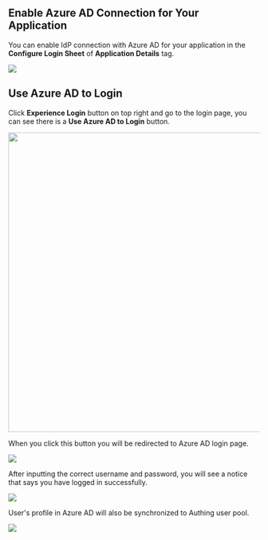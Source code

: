 <IntegrationDetailCard title="Use Azure AD to Login">

## Enable Azure AD Connection for Your Application

You can enable IdP connection with Azure AD for your application in the **Configure Login Sheet** of **Application Details** tag.

<!-- ![](https://cdn.authing.cn/blog/20201105150144.png) -->
![](~@imagesEnUs/connections/azureAd/azureAd_3.png)


## Use Azure AD to Login

Click **Experience Login** button on top right and go to the login page, you can see there is a **Use Azure AD to Login** button.

<img src="~@imagesEnUs/connections/azureAd/azureAd_4.png" height="600px"></img>

When you click this button you will be redirected to Azure AD login page.

![](~@imagesEnUs/connections/azureAd/azureAd_5.png)


After inputting the correct username and password, you will see a notice that says you have logged in successfully.

![](https://cdn.authing.cn/blog/20201105150625.png)

User's profile in Azure AD will also be synchronized to Authing user pool.

![](~@imagesEnUs/connections/azureAd/azureAd_6.png)


</IntegrationDetailCard>
